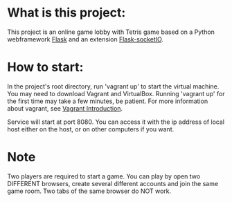 # What is this project:
This project is an online game lobby with Tetris game based on a Python webframework [Flask](http://flask.pocoo.org/) and an extension [Flask-socketIO](https://flask-socketio.readthedocs.io/en/latest/). 

# How to start:
In the project's root directory, run 'vagrant up' to start the virtual machine. You may need to download Vagrant and VirtualBox. Running 'vagrant up' for the first time may take a few minutes, be patient. For more information about vagrant, see [Vagrant Introduction](https://www.vagrantup.com/intro/index.html).  

Service will start at port 8080. You can access it with the ip address of local host either on the host, or on other computers if you want.  

# Note
Two players are required to start a game. You can play by open two DIFFERENT browsers, create several different accounts and join the same game room. Two tabs of the same browser do NOT work.

